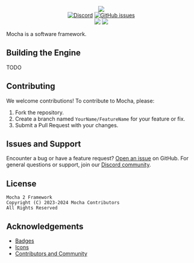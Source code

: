 <p align="center">
    <img src="https://github.com/mocha-engine/mocha2/assets/12881812/21c0706a-9aee-4214-8a70-02d30279f441" />
    <br>
    <a href="https://discord.gg/g46tgkqZPC"><img alt="Discord" src="https://img.shields.io/discord/1051715074043150336"></a>
    <a href="https://github.com/mocha-engine/mocha2/issues"><img alt="GitHub issues" src="https://img.shields.io/github/issues/mocha-engine/mocha2"></a>
    <br>
    <img src="https://github.com/mocha-engine/mocha2/actions/workflows/ci.yml/badge.svg" />
    <img src="https://github.com/mocha-engine/mocha2/actions/workflows/ci-linux.yml/badge.svg" />
</p>

Mocha is a software framework.

## Building the Engine

TODO

## Contributing

We welcome contributions! To contribute to Mocha, please:

1. Fork the repository.
2. Create a branch named `YourName/FeatureName` for your feature or fix.
3. Submit a Pull Request with your changes.

## Issues and Support

Encounter a bug or have a feature request? [Open an issue](https://github.com/mocha-engine/mocha2/issues/new) on GitHub. For general questions or support, join our [Discord community](https://discord.gg/mocha2).

## License

```
Mocha 2 Framework
Copyright (C) 2023-2024 Mocha Contributors
All Rights Reserved
```

## Acknowledgements
* [Badges](https://shields.io)
* [Icons](https://www.flaticon.com/)
* [Contributors and Community](https://github.com/mocha-engine/mocha2/graphs/contributors)
